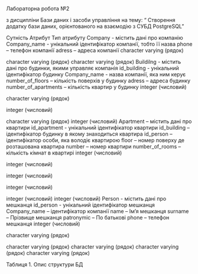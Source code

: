 Лабораторна робота №2

з дисципліни Бази даних і засоби управління
на тему: “ Створення додатку бази даних, орієнтованого на взаємодію з СУБД PostgreSQL”

Сутність	Атрибут	Тип атрибуту
Company - містить дані про компанію	Company_name - унікальний ідентифікатор компанії, тобто її назва
phone – телефон компанії
adress – адреса компанії	character varying (рядок)


character varying (рядок)
character varying (рядок)
Buildilng - містить дані про будинки, якими управляє компанія	id_building - унікальний ідентифікатор будинку
Company_name - назва компанії, яка ним керує
number_of_floors – кількість поверхів у будинку
adress – адреса будинку
number_of_apartments – кількість квартир у будинку	integer (числовий)

character varying (рядок)

integer (числовий)

character varying (рядок)
integer (числовий)
Apartment – містить дані про квартири	id_apartment - унікальний ідентифікатор квартири
id_building – ідентифікатор будинку в якому знаходиться квартира
id_person – ідентифікатор особи, яка володіє квартирою
floor – номер поверху де розташована квартира
number – номер квартири
number_of_rooms – кількість кімнат в квартирі	integer (числовий)

integer (числовий)

integer (числовий)

integer (числовий)

integer (числовий)
integer (числовий)
Person - містить дані про мешканця 	id_person - унікальний ідентифікатор мешканця
Company_name – ідентифікатор компанії
name – Ім’я мешканця
surname – Прізвище мешканця
patronymic – По батькові
phone – телефон мешканця	integer (числовий)

character varying (рядок)

character varying (рядок)
character varying (рядок)
character varying (рядок)
character varying (рядок)

Таблиця 1. Опис структури БД
